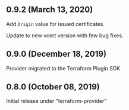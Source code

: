## 0.9.2 (March 13, 2020)

Add `Origin` value for issued certificates.

Update to new vcert version with few bug fixes.

## 0.9.0 (December 18, 2019)

Provider migrated to the Terraform Plugin SDK

## 0.8.0 (October 08, 2019)

Initial release under "terraform-provider"
